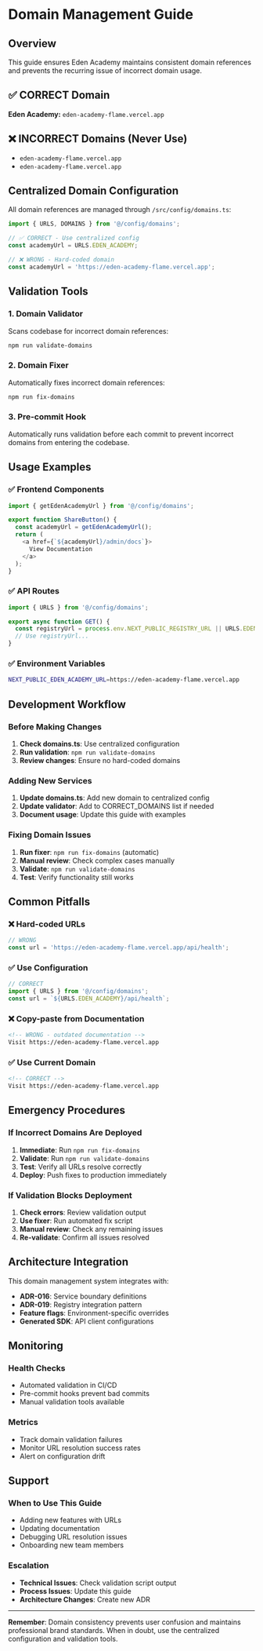# Domain Management Guide

## Overview
This guide ensures Eden Academy maintains consistent domain references and prevents the recurring issue of incorrect domain usage.

## ✅ CORRECT Domain
**Eden Academy:** `eden-academy-flame.vercel.app`

## ❌ INCORRECT Domains (Never Use)
- `eden-academy-flame.vercel.app`
- `eden-academy-flame.vercel.app`

## Centralized Domain Configuration

All domain references are managed through `/src/config/domains.ts`:

```typescript
import { URLS, DOMAINS } from '@/config/domains';

// ✅ CORRECT - Use centralized config
const academyUrl = URLS.EDEN_ACADEMY;

// ❌ WRONG - Hard-coded domain
const academyUrl = 'https://eden-academy-flame.vercel.app';
```

## Validation Tools

### 1. Domain Validator
Scans codebase for incorrect domain references:
```bash
npm run validate-domains
```

### 2. Domain Fixer
Automatically fixes incorrect domain references:
```bash
npm run fix-domains
```

### 3. Pre-commit Hook
Automatically runs validation before each commit to prevent incorrect domains from entering the codebase.

## Usage Examples

### ✅ Frontend Components
```typescript
import { getEdenAcademyUrl } from '@/config/domains';

export function ShareButton() {
  const academyUrl = getEdenAcademyUrl();
  return (
    <a href={`${academyUrl}/admin/docs`}>
      View Documentation
    </a>
  );
}
```

### ✅ API Routes
```typescript
import { URLS } from '@/config/domains';

export async function GET() {
  const registryUrl = process.env.NEXT_PUBLIC_REGISTRY_URL || URLS.EDEN_GENESIS_REGISTRY_API;
  // Use registryUrl...
}
```

### ✅ Environment Variables
```bash
NEXT_PUBLIC_EDEN_ACADEMY_URL=https://eden-academy-flame.vercel.app
```

## Development Workflow

### Before Making Changes
1. **Check domains.ts**: Use centralized configuration
2. **Run validation**: `npm run validate-domains`
3. **Review changes**: Ensure no hard-coded domains

### Adding New Services
1. **Update domains.ts**: Add new domain to centralized config
2. **Update validator**: Add to CORRECT_DOMAINS list if needed
3. **Document usage**: Update this guide with examples

### Fixing Domain Issues
1. **Run fixer**: `npm run fix-domains` (automatic)
2. **Manual review**: Check complex cases manually
3. **Validate**: `npm run validate-domains`
4. **Test**: Verify functionality still works

## Common Pitfalls

### ❌ Hard-coded URLs
```typescript
// WRONG
const url = 'https://eden-academy-flame.vercel.app/api/health';
```

### ✅ Use Configuration
```typescript
// CORRECT
import { URLS } from '@/config/domains';
const url = `${URLS.EDEN_ACADEMY}/api/health`;
```

### ❌ Copy-paste from Documentation
```markdown
<!-- WRONG - outdated documentation -->
Visit https://eden-academy-flame.vercel.app
```

### ✅ Use Current Domain
```markdown
<!-- CORRECT -->
Visit https://eden-academy-flame.vercel.app
```

## Emergency Procedures

### If Incorrect Domains Are Deployed
1. **Immediate**: Run `npm run fix-domains`
2. **Validate**: Run `npm run validate-domains` 
3. **Test**: Verify all URLs resolve correctly
4. **Deploy**: Push fixes to production immediately

### If Validation Blocks Deployment
1. **Check errors**: Review validation output
2. **Use fixer**: Run automated fix script
3. **Manual review**: Check any remaining issues
4. **Re-validate**: Confirm all issues resolved

## Architecture Integration

This domain management system integrates with:
- **ADR-016**: Service boundary definitions
- **ADR-019**: Registry integration pattern
- **Feature flags**: Environment-specific overrides
- **Generated SDK**: API client configurations

## Monitoring

### Health Checks
- Automated validation in CI/CD
- Pre-commit hooks prevent bad commits
- Manual validation tools available

### Metrics
- Track domain validation failures
- Monitor URL resolution success rates
- Alert on configuration drift

## Support

### When to Use This Guide
- Adding new features with URLs
- Updating documentation
- Debugging URL resolution issues
- Onboarding new team members

### Escalation
- **Technical Issues**: Check validation script output
- **Process Issues**: Update this guide
- **Architecture Changes**: Create new ADR

---

**Remember**: Domain consistency prevents user confusion and maintains professional brand standards. When in doubt, use the centralized configuration and validation tools.